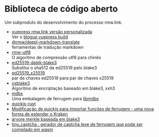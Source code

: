 # Biblioteca de código aberto

Um subproduto do desenvolvimento do processo rmw.link.

* [vuepress rmw.link versão personalizada](https://github.com/rmw-link/blog-vuepress2)  
  Ver o [blogue vuepress build](/log/2020-11-29-vuepress.html)
* [@rmw/deepl-markdown-translate](https://www.npmjs.com/package/@rmw/deepl-markdown-translate)  
  ferramentas de tradução markdown
* [rmw-utf8](https://docs.rs/crate/rmw-utf8)  
  O algoritmo de compressão utf8 para chinês
* [ed25519-dalek-blake3](https://github.com/rmw-lib/ed25519_x25519)  
  Substitui o sha512 da ed25519 pelo blake3
* [ed25519_x25519](https://github.com/rmw-lib/ed25519_x25519)  
  par de chaves ed25519 para par de chaves x25519
* [xxblake3](https://docs.rs/crate/xxblake3)  
  Algoritmo de encriptação baseado em blake3, xxh3
* [mdbx](https://docs.rs/crate/mdbx)  
  Uma embalagem de ferrugem para [libmdbx](https://github.com/erthink/libmdbx)
* [quickjs-rust](https://github.com/rmw-lib/quickjs-rust)
* [Modificação de quickjs para importar funções de ferrugem - uma nova forma de estender o Kraken](/log/2022-04-29-quickjs-rust.html)
* [árvore merkle baseada em blake3](/log/2022-06-02-blake3_merkle.html)
* [tiny_captcha : gerador de captcha leve de ferrugem que pode ser compilado em wasm](/log/2022-06-24_tiny_captcha.html)
